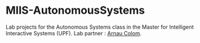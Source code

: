 # MIIS-AutonomousSystems

Lab projects for the Autonomous Systems class in the Master for Intelligent Interactive Systems (UPF). Lab partner : [Arnau Colom](https://github.com/ArnauColom).
